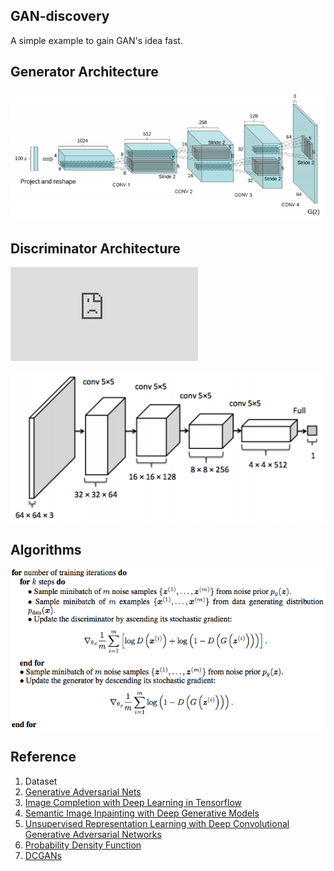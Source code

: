 ## GAN-discovery

A simple example to gain GAN's idea fast.

## Generator Architecture
![](images/gen-architecture.png)

## Discriminator Architecture
![](https://latex.codecogs.com/gif.latex?%5Cmin_G%5Cmax_GV%5Cleft%20%28%20D%2C%20G%20%5Cright%20%29%20%3D%20E_%7Bx%20%5Csim%20p_%7Bdata%7D%28x%29%7D%5BlogD%28x%29%5D%20&plus;%20E_%7Bz%20%5Csim%20p_%7Bz%7D%28z%29%7D%5Blog%281%20-%20D%28G%28z%29%29%29%5D)

![](images/discrim-architecture.png)

## Algorithms

![](images/gan-training.png)

## Reference
1. Dataset
2. [Generative Adversarial Nets](https://arxiv.org/pdf/1406.2661.pdf)
3. [Image Completion with Deep Learning in Tensorflow](http://bamos.github.io/2016/08/09/deep-completion)
4. [Semantic Image Inpainting with Deep Generative Models](https://arxiv.org/abs/1607.07539)
5. [Unsupervised Representation Learning with Deep Convolutional Generative Adversarial Networks](https://arxiv.org/abs/1511.06434)
6. [Probability Density Function](https://en.wikipedia.org/wiki/Probability_density_function)
7. [DCGANs](https://arxiv.org/abs/1511.06434)
